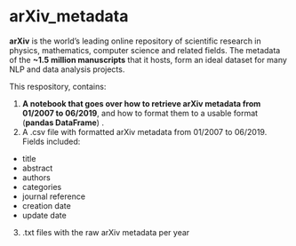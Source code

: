# arXiv_metadata

**arXiv** is the world’s leading online repository of scientific research in physics, mathematics, computer science and related fields. The metadata of the **~1.5 million manuscripts** that it hosts, form an ideal dataset for many NLP and data analysis projects.  

This respository, contains:  

1) **A notebook that goes over how to retrieve arXiv metadata from 01/2007 to 06/2019**, and how to format them to a usable format (**pandas DataFrame**) . 
2) A .csv file with formatted arXiv metadata from 01/2007 to 06/2019. Fields included:  
  * title
  * abstract
  * authors
  * categories
  * journal reference
  * creation date
  * update date
3) .txt files with the raw arXiv metadata per year


